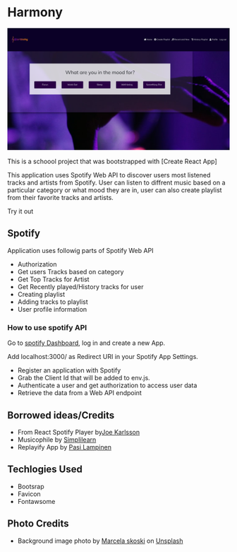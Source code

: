 # Harmony
![harmony music image](https://github.com/maaliskesakuu/spotify-app-frontend/blob/master/Screenshot%202020-06-17%20at%200.15.26.png)



This is a schoool project that  was bootstrapped with [Create React App]

This application uses Spotify Web API to discover users most listened tracks and artists from Spotify. User can listen to diffrent music based on a particular category or what mood they are in, user can also create playlist from their favorite tracks and artists.

Try it out 

## Spotify
Application uses followig parts of Spotify Web API

* Authorization
* Get users Tracks based on category 
* Get Top Tracks for Artist
* Get Recently played/History tracks for user
* Creating playlist
* Adding tracks to playlist
* User profile information

### How to use spotify API
Go to [spotify Dashboard](https://developer.spotify.com/dashboard/), log in and create a new App.

Add localhost:3000/ as Redirect URI in your Spotify App Settings.


* Register an application with Spotify
* Grab the Client Id that will be added to env.js.
* Authenticate a user and get authorization to access user data
* Retrieve the data from a Web API endpoint

## Borrowed ideas/Credits
* From React Spotify Player by[Joe Karlsson](https://github.com/JoeKarlsson/react-spotify-player)
* Musicophile by [Simplilearn](https://www.simplilearn.com/react-tutorial-article)
* Replayify App by [Pasi Lampinen](https://github.com/palampinen/replayify)

## Techlogies Used
* Bootsrap
* Favicon
* Fontawsome

## Photo Credits
* Background image photo by [Marcela skoski](https://unsplash.com/@marcelalaskoski) on [Unsplash](https://unsplash.com/)
